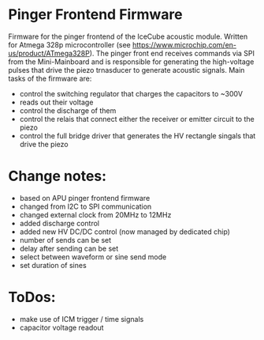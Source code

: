 # Pinger Frontend Firmware
 Firmware for the pinger frontend of the IceCube acoustic module.
 Written for Atmega 328p microcontroller (see https://www.microchip.com/en-us/product/ATmega328P).
 The pinger front end receives commands via SPI from the Mini-Mainboard and is responsible for generating the high-voltage pulses that drive the piezo trnasducer to generate acoustic signals. Main tasks of the firmware are:
 * control the switching regulator that charges the capacitors to ~300V
 * reads out their voltage
 * control the discharge of them
 * control the relais that connect either the receiver or emitter circuit to the piezo
 * control the full bridge driver that generates the HV rectangle singals that drive the piezo 
 
 # Change notes:
  * based on APU pinger frontend firmware
  * changed from I2C to SPI communication
  * changed external clock from 20MHz to 12MHz
  * added discharge control
  * added new HV DC/DC control (now managed by dedicated chip)
  * number of sends can be set
  * delay after sending can be set
  * select between waveform or sine send mode
  * set duration of sines
# ToDos:
  * make use of ICM trigger / time signals
  * capacitor voltage readout
